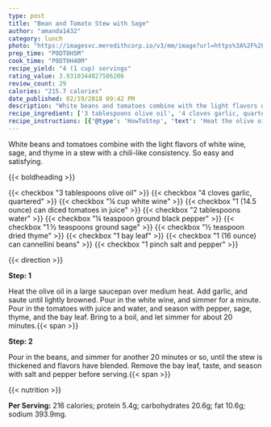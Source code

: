 ```yaml
---
type: post
title: "Bean and Tomato Stew with Sage"
author: "amanda1432"
category: lunch
photo: "https://imagesvc.meredithcorp.io/v3/mm/image?url=https%3A%2F%2Fimages.media-allrecipes.com%2Fuserphotos%2F2797.jpg"
prep_time: "P0DT0H5M"
cook_time: "P0DT0H40M"
recipe_yield: "4 (1 cup) servings"
rating_value: 3.9310344827586206
review_count: 29
calories: "215.7 calories"
date_published: 02/19/2018 09:42 PM
description: "White beans and tomatoes combine with the light flavors of white wine, sage, and thyme in a stew with a chili-like consistency. So easy and satisfying."
recipe_ingredient: ['3 tablespoons olive oil', '4 cloves garlic, quartered', '¼ cup white wine', '1 (14.5 ounce) can diced tomatoes in juice', '2 tablespoons water', '¼ teaspoon ground black pepper', '1\u2009½ teaspoons ground sage', '½ teaspoon dried thyme', '1 bay leaf', '1 (16 ounce) can cannellini beans', '1 pinch salt and pepper']
recipe_instructions: [{'@type': 'HowToStep', 'text': 'Heat the olive oil in a large saucepan over medium heat. Add garlic, and saute until lightly browned. Pour in the white wine, and simmer for a minute. Pour in the tomatoes with juice and water, and season with pepper, sage, thyme, and the bay leaf. Bring to a boil, and let simmer for about 20 minutes.\n'}, {'@type': 'HowToStep', 'text': 'Pour in the beans, and simmer for another 20 minutes or so, until the stew is thickened and flavors have blended. Remove the bay leaf, taste, and season with salt and pepper before serving.\n'}]
---
```


White beans and tomatoes combine with the light flavors of white wine, sage, and thyme in a stew with a chili-like consistency. So easy and satisfying. 

{{< boldheading >}}

{{< checkbox "3 tablespoons olive oil" >}}
{{< checkbox "4 cloves garlic, quartered" >}}
{{< checkbox "¼ cup white wine" >}}
{{< checkbox "1 (14.5 ounce) can diced tomatoes in juice" >}}
{{< checkbox "2 tablespoons water" >}}
{{< checkbox "¼ teaspoon ground black pepper" >}}
{{< checkbox "1 ½ teaspoons ground sage" >}}
{{< checkbox "½ teaspoon dried thyme" >}}
{{< checkbox "1  bay leaf" >}}
{{< checkbox "1 (16 ounce) can cannellini beans" >}}
{{< checkbox "1 pinch salt and pepper" >}}


{{< direction >}}

**Step: 1**

Heat the olive oil in a large saucepan over medium heat. Add garlic, and saute until lightly browned. Pour in the white wine, and simmer for a minute. Pour in the tomatoes with juice and water, and season with pepper, sage, thyme, and the bay leaf. Bring to a boil, and let simmer for about 20 minutes.{{< span >}}

**Step: 2**

Pour in the beans, and simmer for another 20 minutes or so, until the stew is thickened and flavors have blended. Remove the bay leaf, taste, and season with salt and pepper before serving.{{< span >}}

{{< nutrition >}}

**Per Serving:** 216 calories; protein 5.4g; carbohydrates 20.6g; fat 10.6g; sodium 393.9mg.